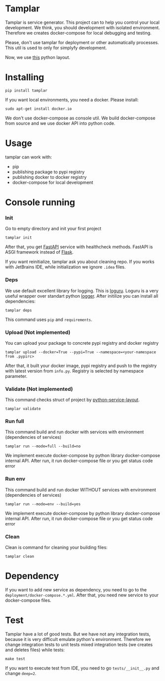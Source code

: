 # Tamplar

Tamplar is service generator. This project can to help you control your local development. We think, you should development
with isolated environment. Therefore we creates docker-compose for local debugging and testing. 

Please, don't use tamplar for deployment or other automatically processes. This util is used to only for simplyfy development.

Now, we use [this](https://github.com/U-Company/python-service-layout) python layout.

# Installing

    pip install tamplar
    
If you want local environments, you need a docker. Please install:

    sudo apt-get install docker.io
    
We don't use docker-compose as console util. We build docker-compose from source and we use docker API into python code.

# Usage

tamplar can work with:

- pip
- publishing package to pypi registry
- publishing docker to docker registry
- docker-compose for local development
    
# Console running

### Init

Go to empty directory and init your first project

    tamplar init
    
After that, you get [FastAPI](https://fastapi.tiangolo.com/) service with healthcheck methods. FastAPI is ASGI framework
instead of [Flask](https://flask.palletsprojects.com/).

If you want reinitialize, tamplar ask you about cleaning repo. If you works with JetBrains IDE, while initialization we
ignore `.idea` files.

### Deps

We use default excellent library for logging. This is [loguru](https://github.com/Delgan/loguru). Loguru is a very useful
wrapper over standart python [logger](https://docs.python.org/3.8/library/logging.html). After initilize you can install 
all dependencies:

    tamplar deps
    
This command uses `pip` and `requirements`.   

### Upload (Not implemented)

You can upload your package to concrete pypi registry and docker registry

    tamplar upload --docker=True --pypi=True --namespace=<your-namespace from .pypirc>
    
After that, it built your docker image, pypi registry and push to the registry with latest version from `info.py`. 
Registry is selected by namespace parameter.

### Validate (Not implemented)

This command checks struct of project by [python-service-layout](https://github.com/U-Company/python-service-layout).

    tamplar validate

### Run full

This command build and run docker with services with environment (dependencies of services)

    tamplar run --mode=full --build=no
    
We implement execute docker-compose by python library docker-compose internal API. After run, it run docker-compose file
or you get status code error 

### Run env

This command build and run docker WITHOUT services with environment (dependencies of services)

    tamplar run --mode=env --build=yes
    
We implement execute docker-compose by python library docker-compose internal API. After run, it run docker-compose file
or you get status code error
    
### Clean

Clean is command for cleaning your building files:

    tamplar clean
    
# Dependency

If you want to add new service as dependency, you need to go to the `deployment/docker-compose.*.yml`. After that, you 
need new service to your docker-compose files.

# Test

Tamplar have a lot of good tests. But we have not any integration tests, because it is very difficult emulate python's 
environment. Therefore we change integration tests to unit tests mixed integration tests (we creates and deletes files)
while tests:

    make test

If you want to execute test from IDE, you need to go `tests/__init__.py` and change `deep=2`. 
